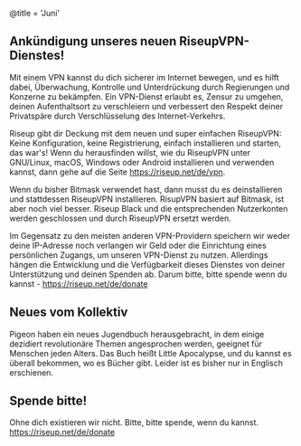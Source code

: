 @title = 'Juni'

Ankündigung unseres neuen RiseupVPN-Dienstes!
---------------------------------------------

Mit einem VPN kannst du dich sicherer im Internet bewegen, und es hilft dabei,
Überwachung, Kontrolle und Unterdrückung durch Regierungen und Konzerne zu
bekämpfen. Ein VPN-Dienst erlaubt es, Zensur zu umgehen, deinen Aufenthaltsort
zu verschleiern und verbessert den Respekt deiner Privatspäre durch
Verschlüsselung des Internet-Verkehrs.

Riseup gibt dir Deckung mit dem neuen und super einfachen RiseupVPN: Keine
Konfiguration, keine Registrierung, einfach installieren und starten, das
war's! Wenn du herausfinden willst, wie du RiseupVPN unter GNU/Linux, macOS,
Windows oder Android installieren und verwenden kannst, dann gehe auf die Seite
https://riseup.net/de/vpn.

Wenn du bisher Bitmask verwendet hast, dann musst du es deinstallieren und
stattdessen RiseupVPN installieren. RisupVPN basiert auf Bitmask, ist aber noch
viel besser. Riseup Black und die entsprechenden Nutzerkonten werden
geschlossen und durch RiseupVPN ersetzt werden.

Im Gegensatz zu den meisten anderen VPN-Providern speichern wir weder deine
IP-Adresse noch verlangen wir Geld oder die Einrichtung eines persönlichen
Zugangs, um unseren VPN-Dienst zu nutzen. Allerdings hängen die Entwicklung und
die Verfügbarkeit dieses Dienstes von deiner Unterstützung und deinen Spenden
ab. Darum bitte, bitte spende wenn du kannst - https://riseup.net/de/donate

Neues vom Kollektiv
-------------------

Pigeon haben ein neues Jugendbuch herausgebracht, in dem einige dezidiert
revolutionäre Themen angesprochen werden, geeignet für Menschen jeden Alters.
Das Buch heißt Little Apocalypse, und du kannst es überall bekommen, wo es
Bücher gibt. Leider ist es bisher nur in Englisch erschienen.

Spende bitte!
-------------

Ohne dich existieren wir nicht. Bitte, bitte spende, wenn du kannst.
https://riseup.net/de/donate
